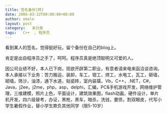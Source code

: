 ```yaml
---
title: 签名备份[转]
date: 2006-03-22T00:00:00+00:00
author: omale
layout: post
category:   未分类
tags:   C++  , 程序员
---
```


看到某人的签名，觉得挺好玩，留个备份在自己的blog上。

肯定是出自程序员之手了，呵呵。程序员真是绝顶聪明又可爱的人。

因公司业绩不好，本人已下岗，现欲开辟第二职业，有意者请来电来函洽谈咨询。本人承接以下业务：苦力搬运，装卸，车工，钳工，焊工，水电工，瓦工，砸墙，砌墙，筛沙，油漆，通下水道，贴瓷砖，室内装璜，Vb，C++，.NET，C#，Java，j2ee，j2me，php，asp，delphi，汇编，PC&手机游戏开发，网络维护管理，三维建模，照片上色，平面设计，建筑效果图，flash动画，硬件设计，单片机开发，四六级替考，办证，黑枪，黑车，暗杀，洗钱，要债，割双眼皮，代写小学生暑假作业，替小学生欺负其他同学（限5-10岁）  

